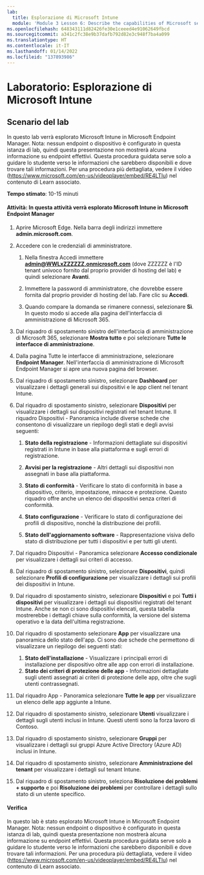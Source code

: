 ```yaml
---
lab:
  title: Esplorazione di Microsoft Intune
  module: 'Module 3 Lesson 6: Describe the capabilities of Microsoft security solutions: Describe endpoint security with Microsoft Intune'
ms.openlocfilehash: 648343111d82426fe30e1ceeed4e91062649fbcd
ms.sourcegitcommit: a341c2fc38e9b37dafb792d82e3c948f7ba4a099
ms.translationtype: HT
ms.contentlocale: it-IT
ms.lasthandoff: 01/14/2022
ms.locfileid: "137893986"
---
```

# <a name="lab-explore-microsoft-intune"></a>Laboratorio: Esplorazione di Microsoft Intune

## <a name="lab-scenario"></a>Scenario del lab

In questo lab verrà esplorato Microsoft Intune in Microsoft Endpoint Manager. Nota: nessun endpoint o dispositivo è configurato in questa istanza di lab, quindi questa presentazione non mostrerà alcuna informazione su endpoint effettivi. Questa procedura guidata serve solo a guidare lo studente verso le informazioni che sarebbero disponibili e dove trovare tali informazioni.  Per una procedura più dettagliata, vedere il video (<https://www.microsoft.com/en-us/videoplayer/embed/RE4LTIu>) nel contenuto di Learn associato.

**Tempo stimato**: 10-15 minuti

#### <a name="task-in-this-task-you-will-explore-microsoft-intune-in-microsoft-endpoint-manager"></a>Attività: In questa attività verrà esplorato Microsoft Intune in Microsoft Endpoint Manager

1. Aprire Microsoft Edge. Nella barra degli indirizzi immettere **admin.microsoft.com**.

1. Accedere con le credenziali di amministratore.
    1. Nella finestra Accedi immettere **admin@WWLxZZZZZZ.onmicrosoft.com** (dove ZZZZZZ è l'ID tenant univoco fornito dal proprio provider di hosting del lab) e quindi selezionare **Avanti**.
    
    1. Immettere la password di amministratore, che dovrebbe essere fornita dal proprio provider di hosting del lab. Fare clic su **Accedi**.
    1. Quando compare la domanda se rimanere connessi, selezionare **Sì**. In questo modo si accede alla pagina dell'interfaccia di amministrazione di Microsoft 365.

1. Dal riquadro di spostamento sinistro dell'interfaccia di amministrazione di Microsoft 365, selezionare **Mostra tutto** e poi selezionare **Tutte le interfacce di amministrazione**.

1. Dalla pagina Tutte le interfacce di amministrazione, selezionare **Endpoint Manager**.  Nell'interfaccia di amministrazione di Microsoft Endpoint Manager si apre una nuova pagina del browser.

1. Dal riquadro di spostamento sinistro, selezionare **Dashboard** per visualizzare i dettagli generali sui dispositivi e le app client nel tenant Intune.

1. Dal riquadro di spostamento sinistro, selezionare **Dispositivi** per visualizzare i dettagli sui dispositivi registrati nel tenant Intune. Il riquadro Dispositivi - Panoramica include diverse schede che consentono di visualizzare un riepilogo degli stati e degli avvisi seguenti:
    1. **Stato della registrazione** - Informazioni dettagliate sui dispositivi registrati in Intune in base alla piattaforma e sugli errori di registrazione.
    
    1. **Avvisi per la registrazione** - Altri dettagli sui dispositivi non assegnati in base alla piattaforma.
    1. **Stato di conformità** - Verificare lo stato di conformità in base a dispositivo, criterio, impostazione, minacce e protezione. Questo riquadro offre anche un elenco dei dispositivi senza criteri di conformità.
    1. **Stato configurazione** - Verificare lo stato di configurazione dei profili di dispositivo, nonché la distribuzione dei profili.
    1. **Stato dell'aggiornamento software** - Rappresentazione visiva dello stato di distribuzione per tutti i dispositivi e per tutti gli utenti.

1. Dal riquadro Dispositivi - Panoramica selezionare **Accesso condizionale** per visualizzare i dettagli sui criteri di accesso.

1. Dal riquadro di spostamento sinistro, selezionare **Dispositivi**, quindi selezionare **Profili di configurazione** per visualizzare i dettagli sui profili dei dispositivi in Intune.

1. Dal riquadro di spostamento sinistro, selezionare **Dispositivi** e poi **Tutti i dispositivi** per visualizzare i dettagli sui dispositivi registrati del tenant Intune.  Anche se non ci sono dispositivi elencati, questa tabella mostrerebbe i dettagli chiave sulla conformità, la versione del sistema operativo e la data dell'ultima registrazione.

1. Dal riquadro di spostamento selezionare **App** per visualizzare una panoramica dello stato dell'app. Ci sono due schede che permettono di visualizzare un riepilogo dei seguenti stati:
    1. **Stato dell'installazione** - Visualizzare i principali errori di installazione per dispositivo oltre alle app con errori di installazione.
    1. **Stato dei criteri di protezione delle app** - Informazioni dettagliate sugli utenti assegnati ai criteri di protezione delle app, oltre che sugli utenti contrassegnati.

1. Dal riquadro App - Panoramica selezionare **Tutte le app** per visualizzare un elenco delle app aggiunte a Intune.

1. Dal riquadro di spostamento sinistro, selezionare **Utenti** visualizzare i dettagli sugli utenti inclusi in Intune. Questi utenti sono la forza lavoro di Contoso.

1. Dal riquadro di spostamento sinistro, selezionare **Gruppi** per visualizzare i dettagli sui gruppi Azure Active Directory (Azure AD) inclusi in Intune.

1. Dal riquadro di spostamento sinistro, selezionare **Amministrazione del tenant** per visualizzare i dettagli sul tenant Intune.

1. Dal riquadro di spostamento sinistro, seleziona **Risoluzione dei problemi + supporto** e poi **Risoluzione dei problemi** per controllare i dettagli sullo stato di un utente specifico.

#### <a name="review"></a>Verifica

In questo lab è stato esplorato Microsoft Intune in Microsoft Endpoint Manager. Nota: nessun endpoint o dispositivo è configurato in questa istanza di lab, quindi questa presentazione non mostrerà alcuna informazione su endpoint effettivi. Questa procedura guidata serve solo a guidare lo studente verso le informazioni che sarebbero disponibili e dove trovare tali informazioni.  Per una procedura più dettagliata, vedere il video (<https://www.microsoft.com/en-us/videoplayer/embed/RE4LTIu>) nel contenuto di Learn associato.